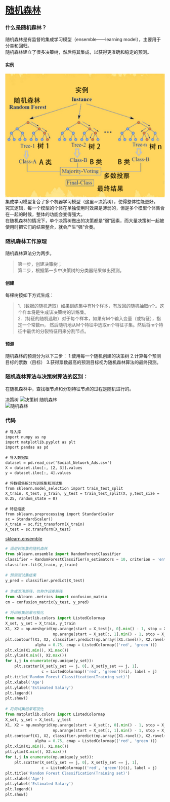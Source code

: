 # [随机森林](https://blog.csdn.net/edogawachia/article/details/79357844)
### 什么是随机森林？
随机森林是有监督的集成学习模型（ensemble——learning model），主要用于分类和回归。  
随机森林建立了很多决策树，然后将其集成，以获得更准确和稳定的预测。
#### 实例
![实例](https://github.com/liangju1996/100-days-of-ml-code/blob/master/图片/随机森林1.png)  
集成学习模型复合了多个机器学习模型（这里☞决策树），使得整体性能更好。  
究其逻辑，每一个模型的个体在单独使用时效果是薄弱的，但是多个模型个体集合在一起的时候，整体的功能会变得强大。  
在随机森林的情况下，单个决策树做出的决策都是“弱”因素，而大量决策树一起被使用时把它们的结果整合，就会产生“强”合奏。
### 随机森林工作原理
随机森林算法分为两步。
> 第一步，创建决策树；    
> 第二步，根据第一步中决策树的分类器结果做出预测。  
#### 创建
每棵树按如下方式生成：  
>1.（数据的随机选取）如果训练集中有N个样本，有放回的随机抽取n个。这个样本将是生成该决策树的训练集。  
>2.（特征的随机选取）对于每个样本，如果有M个输入变量（或特征），指定一个常数m，
然后随机地从M个特征中选取m个特征子集。然后将m个特征中最优的分裂特征用来分割节点。
#### 预测
随机森林的预测分为以下三步：
1.使用每一个随机创建的决策树
2.计算每个预测目标的票数（目标）
3.获得票数最高的预测目标视为随机森林算法的最终预测。

### 随机森林算法与决策树算法的区别：
在随机森林中，查找根节点和分割特征节点的过程是随机进行的。  

决策树
![决策树](https://github.com/liangju1996/100-days-of-ml-code/blob/master/图片/决策树.png)
随机森林  
![随机森林](https://github.com/liangju1996/100-days-of-ml-code/blob/master/图片/决策树%2B随机森林.png)

### 代码
```ptthon
# 导入库
import numpy as np
import matplotlib.pyplot as plt
import pandas as pd

# 导入数据集
dataset = pd.read_csv('Social_Network_Ads.csv')
X = dataset.iloc[:, [2, 3]].values
y = dataset.iloc[:, 4].values

# 将数据集拆分为训练集和测试集
from sklearn.model_selection import train_test_split
X_train, X_test, y_train, y_test = train_test_split(X, y,test_size = 0.25, random_state = 0)

# 特征缩放
from sklearn.preprocessing import StandardScaler
sc = StandardScaler()
X_train = sc.fit_transform(X_train)
X_test = sc.transform(X_test)
```

[sklearn.ensemble](https://scikit-learn.org/stable/modules/generated/sklearn.ensemble.RandomForestClassifier.html)
```python
# 调用训练集的随机森林
from sklearn.ensemble import RandomForestClassifier
classifier = RandomForestClassifier(n_estimators = 10, criterion = 'entropy', random_state = 0)
classifier.fit(X_train, y_train)

# 预测测试集结果
y_pred = classifier.predict(X_test)

# 生成混淆矩阵，也称作误差矩阵
from sklearn .metrics import confusion_matrix
cm = confusion_matrix(y_test, y_pred)

# 将训练集结果可视化
from matplotlib.colors import ListedColormap
X_set, y_set = X_train, y_train
X1, X2 = np.meshgrid(np.arange(start = X_test[:, 0].min() - 1, stop = X_set[:, 0].max() + 1, step = 0.01),
                     np.arange(start = X_set[:, 1].min() - 1, stop = X_set[:, 1].max() + 1, step = 0.01))
plt.contourf(X1, X2, classifier.predict(np.array([X1.ravel(), X2.ravel()]).T).reshape(X1.shape),
             alpha = 0.75, cmap = ListedColormap(('red', 'green')))
plt.xlim(X1.min(), X1.max())
plt.ylim(X.min(), X2.max())
for i,j in enumerate(np.unique(y_set)):
    plt.scatter(X_set[y_set == j, 0], X_set[y_set == j, 1],
                c = ListedColormap(('red', 'green'))(i), label = j)
plt.title('Random Forest Classification(Training set)')
plt.xlabel('Age')
plt.ylabel('Estimated Salary')
plt.legend()
plt.show()

# 将测试集结果可视化
from matplotlib.colors import ListedColormap
X_set, y_set = X_test, y_test
X1, X2 = np.meshgrid(np.arange(start = X_set[:, 0].min() - 1, stop = X_set[:, 0].max() + 1, step = 0.01),
                     np.arange(start = X_set[:, 1].min() - 1, stop = X_set[:, 1].max() + 1, step = 0.01))
plt.contourf(X1, X2, classifier.predict(np.array([X1.ravel(), X2.ravel()]).T).reshape(X1.shape),
             alpha = 0.75, cmap = ListedColormap(('red', 'green')))
plt.xlim(X1.min(), X1.max())
plt.ylim(X.min(), X2.max())
for i,j in enumerate(np.unique(y_set)):
    plt.scatter(X_set[y_set == j, 0], X_set[y_set == j, 1],
                c = ListedColormap(('red', 'green'))(i), label = j)
plt.title('Random Forest Classification(Training set)')
plt.xlabel('Age')
plt.ylabel('Estimated Salary')
plt.legend()
plt.show()
```
